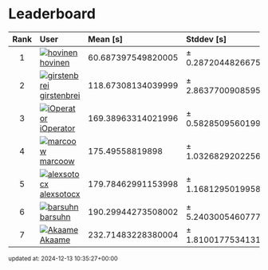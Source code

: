 # Leaderboard

| Rank | User                                                                                                      | Mean [s]           | Stddev [s]           |
| :--: | :-------------------------------------------------------------------------------------------------------- | :----------------- | :------------------- |
|  1   | [![hovinen](https://github.com/hovinen.png?size=128) hovinen](https://github.com/hovinen)                 | 60.687397549820005 | ± 0.2872044826675961 |
|  2   | [![girstenbrei](https://github.com/girstenbrei.png?size=128) girstenbrei](https://github.com/girstenbrei) | 118.67308134039999 | ± 2.8637700908595756 |
|  3   | [![iOperator](https://github.com/iOperator.png?size=128) iOperator](https://github.com/iOperator)         | 169.38963314021996 | ± 0.5828509560199935 |
|  4   | [![marcoow](https://github.com/marcoow.png?size=128) marcoow](https://github.com/marcoow)                 | 175.49558819898    | ± 1.0326829202256727 |
|  5   | [![alexsotocx](https://github.com/alexsotocx.png?size=128) alexsotocx](https://github.com/alexsotocx)     | 179.78462991153998 | ± 1.1681295019958327 |
|  6   | [![barsuhn](https://github.com/barsuhn.png?size=128) barsuhn](https://github.com/barsuhn)                 | 190.29944273508002 | ± 5.240300546077779  |
|  7   | [![Akaame](https://github.com/Akaame.png?size=128) Akaame](https://github.com/Akaame)                     | 232.71483228380004 | ± 1.8100177534131772 |

<sub>updated at: 2024-12-13 10:35:27+00:00 </sub>
